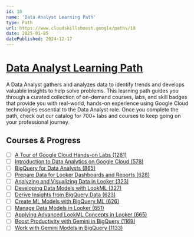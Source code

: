 ```yaml
---
id: 18
name: 'Data Analyst Learning Path'
type: Path
url: https://www.cloudskillsboost.google/paths/18
date: 2025-01-05
datePublished: 2024-12-17
---
```


# [Data Analyst Learning Path](https://www.cloudskillsboost.google/paths/18)

A Data Analyst gathers and analyzes data to identify trends and develops valuable insights to help solve problems. This learning path guides you through a curated collection of on-demand courses, labs, and skill badges that provide you with real-world, hands-on experience using Google Cloud technologies essential to the Data Analyst role. Once you complete the path, check out our catalog for 700+ labs and courses to keep going on your professional journey.

## Courses & Progress

- [ ] [A Tour of Google Cloud Hands-on Labs (1281)](../courses/A-Tour-of-Google-Cloud-Hands-on-Labs.md)
- [ ] [Introduction to Data Analytics on Google Cloud (578)](../courses/Introduction-to-Data-Analytics-on-Google-Cloud.md)
- [ ] [BigQuery for Data Analysts (865)](../courses/BigQuery-for-Data-Analysts.md)
- [ ] [Prepare Data for Looker Dashboards and Reports (628)](../courses/Prepare-Data-for-Looker-Dashboards-and-Reports.md)
- [ ] [Analyzing and Visualizing Data in Looker (323)](../courses/Analyzing-and-Visualizing-Data-in-Looker.md)
- [ ] [Developing Data Models with LookML (327)](../courses/Developing-Data-Models-with-LookML.md)
- [ ] [Derive Insights from BigQuery Data (623)](../courses/Derive-Insights-from-BigQuery-Data.md)
- [ ] [Create ML Models with BigQuery ML (626)](../courses/Create-ML-Models-with-BigQuery-ML.md)
- [ ] [Manage Data Models in Looker (651)](../courses/Manage-Data-Models-in-Looker.md)
- [ ] [Applying Advanced LookML Concepts in Looker (665)](../courses/Applying-Advanced-LookML-Concepts-in-Looker.md)
- [ ] [Boost Productivity with Gemini in BigQuery (1169)](../courses/Boost-Productivity-with-Gemini-in-BigQuery.md)
- [ ] [Work with Gemini Models in BigQuery (1133)](../courses/Work-with-Gemini-Models-in-BigQuery.md)
